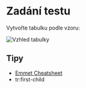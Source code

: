 # Zadání testu

Vytvořte tabulku podle vzoru:

![Vzhled tabulky](/screenshots/screenshot.jpg)

## Tipy
* [Emmet Cheatsheet](https://docs.emmet.io/cheat-sheet/)
* tr:first-child